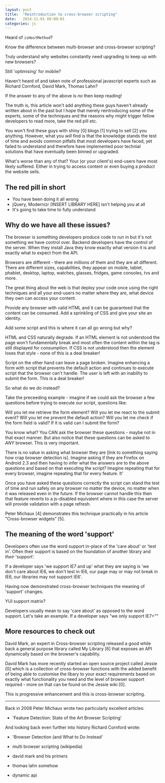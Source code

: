 ```yaml
---
layout: post
title:  "Reintroduction to cross-browser scripting"
date:   2014-11-01 09:00:01
categories: js
---
```


Heard of `isHostMethod`?

Know the difference between multi-browser and cross-browser scripting?

Truly understand why websites constantly need upgrading to keep up with new browsers?

Still 'optimising' for mobile?

Haven't heard of and taken note of professional javascript experts such as Richard Cornford, David Mark, Thomas Lahn?

If the answer to any of the above is *no* then keep reading!

The truth is, this article won't add anything these guys haven't already written about in the past but I hope that merely reintroducing some of the experts, some of the techniques and the reasons why might trigger fellow developers to read more, take the red pill etc.

You won't find these guys with shiny [0] blogs [1] trying to sell [2] you anything. However, what you *will* find is that the knowledge stands the test of time and avoids common pitfalls that most developers have faced, yet failed to understand and therefore have implemented poor technial solutions that have eventually been binned or upgraded.

What's worse than any of that? Your (or your client's) end-users have most likely suffered. Either in trying to access content or even buying a product the website sells.

## The red pill in short

* You have been doing it all wrong
* jQuery, Modernizr [INSERT LIBRARY HERE] isn't helping you at all
* It's going to take time to fully understand

## Why do we have all these issues?

The browser is something developers produce code to run in but it's not something we have control over. Backend developers have the control of the server. When they install Java they know exactly what version it is and exactly what to expect from the API.

Browsers are different - there are millions of them and they are all different. There are different sizes, capabilities, they appear on mobile, tablet, phablet, desktop, laptop, watches, glasses, fridges, game consoles, tvs and more.

The great thing about the web is that deploy your code once using the right techniques and all your end-users no matter where they are, what device they own can access your content.

Provide any browser with valid HTML and it can be guaranteed that the content can be consumed. Add a sprinkling of CSS and give your site an identity.

Add some script and this is where it can all go wrong but why?

HTML and CSS naturally degrade. If an HTML element is not understood the page won't fundamentally break and most often the content within the tag is still displayed for consumption. If CSS is not understood then the element loses that style - none of this is a deal breaker!

Script on the other hand can leave a page broken. Imagine enhancing a form with script that prevents the default action and continues to execute script that the browser can't handle. The user is left with an inability to submit the form. This *is* a deal breaker!

So what do we do instead?

Take the preceeding example - imagine if we could ask the browser a few questions before trying to execute our script, questions like:

Will you let me retrieve the form element?
Will you let me react to the submit event?
Will you let me prevent the default action?
Will you let me check if the form field is valid?
If it is valid can I submit the form?

You know what? You CAN ask the browser these questions - maybe not in that exact manner. But also notice that these questions can be asked to *ANY* browser. This is very important.

There is no value in asking what browser they are [link to something saying how crap browser detection is]. Imagine asking if they are Firefox on Android 2.3 and then having to infer what the answers are to the above questions and based on that executing the script? Imagine repeating that for every browser, imagine repeating that for every feature. It'

Once you have asked these questions correctly the script can stand the test of time and run safely on any browser no matter the device, no matter when it was released even in the future. If the browser cannot handle this then that feature reverts to a js-disabled equivalent where in this case the server will provide validation with a page refresh.

Peter Michaux [4] demonstrates this technique practically in his article "Cross-browser widgets" [5].

## The meaning of the word 'support'

Developers often use the word support in-place of the 'care about' or 'test in'. Often their support is based on the foundation of another library and *their* 'support'.

If a developer says 'we support IE7 and up' what they are saying is 'we don't care about IE6, we don't test in IE6, our page may or may not break in IE6, our libraries may not support IE6'.

Having now demonstrated cross-browser techniques the meaning of 'support' changes.

YUI support matrix?

Developers usually mean to say 'care about' as opposed to the word support. Let's take an example. If a developer says "we only support IE7+""

## More resources to check out


David Mark, an expert in Cross-browser scripting released a good while back a general purpose library called My Library [6] that exposes an API dynamically based on the browser's capability.

David Mark has more recently started an open source project called Jessie [0] which is a collection of cross-browser functions with the added benefit of being able to customise the libary to your exact requirements based on exactly what functionality you need and the level of browser support required - more on that can be found on the Jessie wiki [0].



This is progressive enhancement and this is cross-browser scripting.

***********

Back in 2008 Peter Michaux wrote two particularly excellent articles:

* 'Feature Detection: State of the Art Browser Scripting'

And looking back even further into history Richard Cornford wrote:

* 'Browser Detection (and What to Do Instead'




* multi browser scripting (wikipedia)
* david mark and his primers
* thomas lahn somehow
* dynamic api